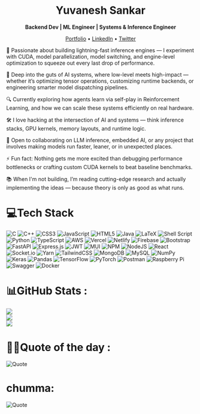 <h1 align="center">Yuvanesh Sankar</h1>

<p align="center">
  <strong>Backend Dev | ML Engineer | Systems & Inference Engineer</strong>
</p>

<p align="center">
  <a href="https://yuvaneshsankar.vercel.app/">Portfolio</a> •
  <a href="https://www.linkedin.com/in/yuvanesh-sankar/">LinkedIn</a> •
  <a href="https://x.com/noxair56945">Twitter</a>
</p>




🚀 Passionate about building lightning-fast inference engines — I experiment with CUDA, model parallelization, model switching, and engine-level optimization to squeeze out every last drop of performance.

🧠 Deep into the guts of AI systems, where low-level meets high-impact — whether it’s optimizing tensor operations, customizing runtime backends, or engineering smarter model dispatching pipelines.

🔍 Currently exploring how agents learn via self-play in Reinforcement Learning, and how we can scale these systems efficiently on real hardware.

🛠️ I love hacking at the intersection of AI and systems — think inference stacks, GPU kernels, memory layouts, and runtime logic.

👯 Open to collaborating on LLM inference, embedded AI, or any project that involves making models run faster, leaner, or in unexpected places.

⚡ Fun fact: Nothing gets me more excited than debugging performance bottlenecks or crafting custom CUDA kernels to beat baseline benchmarks.

📚 When I'm not building, I’m reading cutting-edge research and actually implementing the ideas — because theory is only as good as what runs.


# 💻Tech Stack
![C](https://img.shields.io/badge/c-%2300599C.svg?style=flat&logo=c&logoColor=white) ![C++](https://img.shields.io/badge/c++-%2300599C.svg?style=flat&logo=c%2B%2B&logoColor=white) ![CSS3](https://img.shields.io/badge/css3-%231572B6.svg?style=flat&logo=css3&logoColor=white) ![JavaScript](https://img.shields.io/badge/javascript-%23323330.svg?style=flat&logo=javascript&logoColor=%23F7DF1E) ![HTML5](https://img.shields.io/badge/html5-%23E34F26.svg?style=flat&logo=html5&logoColor=white) ![Java](https://img.shields.io/badge/java-%23ED8B00.svg?style=flat&logo=java&logoColor=white) ![LaTeX](https://img.shields.io/badge/latex-%23008080.svg?style=flat&logo=latex&logoColor=white) ![Shell Script](https://img.shields.io/badge/shell_script-%23121011.svg?style=flat&logo=gnu-bash&logoColor=white) ![Python](https://img.shields.io/badge/python-3670A0?style=flat&logo=python&logoColor=ffdd54) ![TypeScript](https://img.shields.io/badge/typescript-%23007ACC.svg?style=flat&logo=typescript&logoColor=white) ![AWS](https://img.shields.io/badge/AWS-%23FF9900.svg?style=flat&logo=amazon-aws&logoColor=white) ![Vercel](https://img.shields.io/badge/vercel-%23000000.svg?style=flat&logo=vercel&logoColor=white) ![Netlify](https://img.shields.io/badge/netlify-%23000000.svg?style=flat&logo=netlify&logoColor=#00C7B7) ![Firebase](https://img.shields.io/badge/firebase-%23039BE5.svg?style=flat&logo=firebase) ![Bootstrap](https://img.shields.io/badge/bootstrap-%23563D7C.svg?style=flat&logo=bootstrap&logoColor=white) ![FastAPI](https://img.shields.io/badge/FastAPI-005571?style=flat&logo=fastapi) ![Express.js](https://img.shields.io/badge/express.js-%23404d59.svg?style=flat&logo=express&logoColor=%2361DAFB) ![JWT](https://img.shields.io/badge/JWT-black?style=flat&logo=JSON%20web%20tokens) ![MUI](https://img.shields.io/badge/MUI-%230081CB.svg?style=flat&logo=material-ui&logoColor=white) ![NPM](https://img.shields.io/badge/NPM-%23000000.svg?style=flat&logo=npm&logoColor=white) ![NodeJS](https://img.shields.io/badge/node.js-6DA55F?style=flat&logo=node.js&logoColor=white) ![React](https://img.shields.io/badge/react-%2320232a.svg?style=flat&logo=react&logoColor=%2361DAFB) ![Socket.io](https://img.shields.io/badge/Socket.io-black?style=flat&logo=socket.io&badgeColor=010101) ![Yarn](https://img.shields.io/badge/yarn-%232C8EBB.svg?style=flat&logo=yarn&logoColor=white) ![TailwindCSS](https://img.shields.io/badge/tailwindcss-%2338B2AC.svg?style=flat&logo=tailwind-css&logoColor=white) ![MongoDB](https://img.shields.io/badge/MongoDB-%234ea94b.svg?style=flat&logo=mongodb&logoColor=white) ![MySQL](https://img.shields.io/badge/mysql-%2300f.svg?style=flat&logo=mysql&logoColor=white) ![NumPy](https://img.shields.io/badge/numpy-%23013243.svg?style=flat&logo=numpy&logoColor=white) ![Keras](https://img.shields.io/badge/Keras-%23D00000.svg?style=flat&logo=Keras&logoColor=white) ![Pandas](https://img.shields.io/badge/pandas-%23150458.svg?style=flat&logo=pandas&logoColor=white) ![TensorFlow](https://img.shields.io/badge/TensorFlow-%23FF6F00.svg?style=flat&logo=TensorFlow&logoColor=white) ![PyTorch](https://img.shields.io/badge/PyTorch-%23EE4C2C.svg?style=flat&logo=PyTorch&logoColor=white) ![Postman](https://img.shields.io/badge/Postman-FF6C37?style=flat&logo=postman&logoColor=white) ![Raspberry Pi](https://img.shields.io/badge/-RaspberryPi-C51A4A?style=flat&logo=Raspberry-Pi) ![Swagger](https://img.shields.io/badge/-Swagger-%23Clojure?style=flat&logo=swagger&logoColor=white) ![Docker](https://img.shields.io/badge/docker-%230db7ed.svg?style=flat&logo=docker&logoColor=white)

# 📊GitHub Stats :
![](https://github-readme-stats.vercel.app/api?username=YuvaneshSankar&theme=midnight-purple&hide_border=false&include_all_commits=false&count_private=true&layout=compact&hide=jupyter%20notebook)<br/>
![](https://github-readme-streak-stats.herokuapp.com/?user=YuvaneshSankar&theme=midnight-purple&hide_border=false)<br/>
![](https://github-readme-stats.vercel.app/api/top-langs/?username=YuvaneshSankar&theme=midnight-purple&hide_border=false&include_all_commits=false&count_private=false&layout=compact)

# 🧠✨Quote of the day :
![Quote](https://quotes-github-readme.vercel.app/api?type=horizontal&theme=dracula)

# chumma:
![Quote](https://zenquotes.io/api/image)


